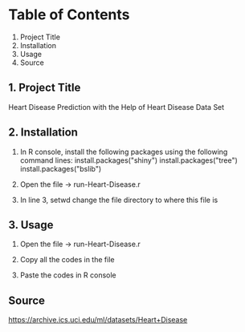 # Table of Contents
1. Project Title
2. Installation
3. Usage
4. Source


## 1. Project Title
Heart Disease Prediction with the Help of Heart Disease Data Set


## 2. Installation
1. In R console, install the following packages using the following command lines:
install.packages("shiny")
install.packages("tree")
install.packages("bslib")

2. Open the file -> run-Heart-Disease.r

3. In line 3, setwd
change the file directory to where this file is

## 3. Usage
1. Open the file -> run-Heart-Disease.r

2. Copy all the codes in the file

3. Paste the codes in R console


## Source
https://archive.ics.uci.edu/ml/datasets/Heart+Disease